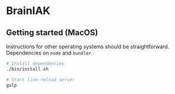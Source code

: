 # BrainIAK

## Getting started (MacOS)
Instructions for other operating systems should be straightforward. Dependencies on ```node``` and ```bundler```.
```bash
# Install dependencies
./bin/install.sh

# Start live-reload server
gulp
```
